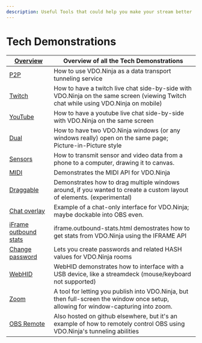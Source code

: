 ```yaml
---
description: Useful Tools that could help you make your stream better
---
```


# Tech Demonstrations

| [Overview](https://vdo.ninja/examples/)                                        | Overview of all the Tech Demonstrations                                                                                             |
| ------------------------------------------------------------------------------ | ----------------------------------------------------------------------------------------------------------------------------------- |
| [P2P](https://vdo.ninja/examples/p2p.html)                                     | How to use VDO.Ninja as a data transport tunneling service                                                                          |
| [Twitch](https://vdo.ninja/twitch)                                             | How to have a twitch live chat side-by-side with VDO.Ninja on the same screen (viewing Twitch chat while using VDO.Ninja on mobile) |
| [YouTube](https://vdo.ninja/examples/youtube.html)                             | How to have a youtube live chat side-by-side with VDO.Ninja on the same screen                                                      |
| [Dual](https://vdo.ninja/examples/dual.html)                                   | How to have two VDO.Ninja windows (or any windows really) open on the same page; Picture-in-Picture style                           |
| [Sensors](https://vdo.ninja/examples/sensors.html)                             | How to transmit sensor and video data from a phone to a computer, drawing it to canvas.                                             |
| [MIDI](https://vdo.ninja/midi)                                                 | Demonstrates the MIDI API for VDO.Ninja                                                                                             |
| [Draggable](https://vdo.ninja/examples/draggable.html)                         | Demonstrates how to drag multiple windows around, if you wanted to create a custom layout of elements. (experimental)               |
| [Chat overlay](https://vdo.ninja/examples/chatoverlay.html)                    | Example of a chat-only interface for VDO.Ninja; maybe dockable into OBS even.                                                       |
| [iFrame outbound stats](https://vdo.ninja/examples/iframe.outbound-stats.html) | iframe.outbound-stats.html demostrates how to get stats from VDO.Ninja using the IFRAME API                                         |
| [Change password](https://vdo.ninja/examples/changepass.html)                  | Lets you create passwords and related HASH values for VDO.Ninja rooms                                                               |
| [WebHID](https://vdo.ninja/examples/webhid.html)                               | WebHID demonstrates how to interface with a USB device, like a streamdeck (mouse/keyboard not supported)                            |
| [Zoom](https://vdo.ninja/examples/zoom.html)                                   | A tool for letting you publish into VDO.Ninja, but then full-screen the window once setup, allowing for window-capturing into zoom. |
| [OBS Remote](https://vdo.ninja/examples/obs\_remote/index)                     | Also hosted on github elsewhere, but it's an example of how to remotely control OBS using VDO.Ninja's tunneling abilities           |
